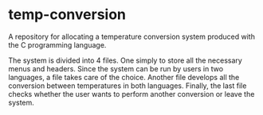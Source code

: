 # temp-conversion
A repository for allocating a temperature conversion system produced with the C programming language.

The system is divided into 4 files. One simply to store all the necessary menus and headers. Since the system can be run by users in two languages, a file takes care of the choice. Another file develops all the conversion between temperatures in both languages. Finally, the last file checks whether the user wants to perform another conversion or leave the system.
